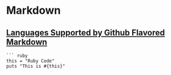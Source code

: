 # Markdown

## [Languages Supported by Github Flavored Markdown](http://www.rubycoloredglasses.com/2013/04/languages-supported-by-github-flavored-markdown/)

    ``` ruby
    this = "Ruby Code"
    puts "This is #{this}"
